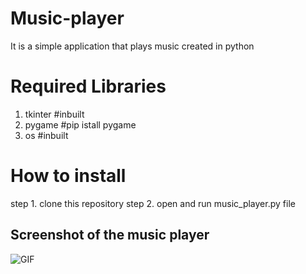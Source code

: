 # Music-player
It is a simple application that plays music created in python

# Required Libraries
1. tkinter #inbuilt
2. pygame #pip istall pygame
3. os #inbuilt

# How to install
step 1. clone this repository
step 2. open and run music_player.py file

## Screenshot of the music player
<img alt="GIF" src="https://github.com/Brillianttyagi/Music-player/blob/master/images/music%20player.JPG?raw=true" />
